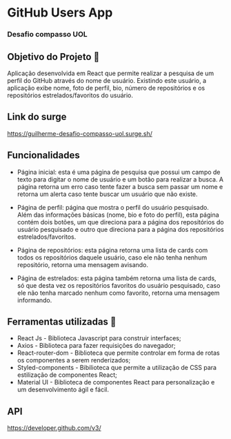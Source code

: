 # GitHub Users App 
### Desafio compasso UOL

## Objetivo do Projeto 📌

Aplicação desenvolvida em React que permite realizar a pesquisa de um perfil do GitHub através do nome de usuário. Existindo este usuário, a aplicação exibe nome, foto de perfil, bio, número de repositórios e os repositórios estrelados/favoritos do usuário. 

## Link do surge
https://guilherme-desafio-compasso-uol.surge.sh/

## Funcionalidades

- Página inicial: esta é uma página de pesquisa que possui um campo de texto para digitar o nome de usuário e um botão para realizar a busca. A página retorna um erro caso tente fazer a busca sem passar um nome e retorna um alerta caso tente buscar um usuário que não existe. 

- Página de perfil: página que mostra o perfil do usuário pesquisado. Além das informações básicas (nome, bio e foto do perfil), esta página contém dois botões, um que direciona para a página dos repositórios do usuário pesquisado e outro que direciona para a página dos repositórios estrelados/favoritos.

- Página de repositórios: esta página retorna uma lista de cards com todos os repositórios daquele usuário, caso ele não tenha nenhum repositório, retorna uma mensagem avisando. 

- Página de estrelados: esta página também retorna uma lista de cards, só que desta vez os repositórios favoritos do usuário pesquisado, caso ele não tenha marcado nenhum como favorito, retorna uma mensagem informando.

## Ferramentas utilizadas 🔧

- React Js - Biblioteca Javascript para construir interfaces;
- Axios - Biblioteca para fazer requisições do navegador;
- React-router-dom - Biblioteca que permite controlar em forma de rotas os componentes a serem renderizados;
- Styled-components - Bibilioteca que permite a utilização de CSS para estilização de componentes React;
- Material UI - Biblioteca de componentes React para personalização e um desenvolvimento ágil e fácil.


## API 
https://developer.github.com/v3/
